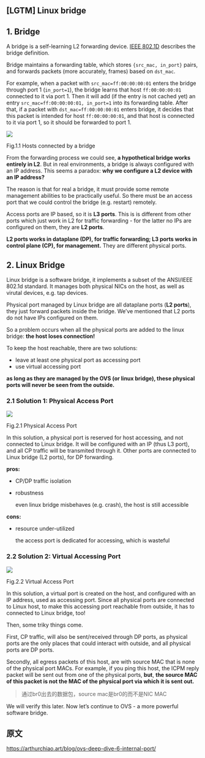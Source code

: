 ## [LGTM] Linux bridge

## 1. Bridge

A bridge is a self-learning L2 forwarding device. [IEEE 802.1D](https://en.wikipedia.org/wiki/IEEE_802.1D) describes the bridge definition.

Bridge maintains a forwarding table, which stores `{src_mac, in_port}` pairs, and forwards packets (more accurately, frames) based on `dst_mac`.

For example, when a packet with `src_mac=ff:00:00:00:01` enters the bridge through port 1 (`in_port=1`), the bridge learns that host `ff:00:00:00:01` connected to it via port 1. Then it will add (if the entry is not cached yet) an entry `src_mac=ff:00:00:00:01, in_port=1` into its forwarding table. After that, if a packet with `dst_mac=ff:00:00:00:01` enters bridge, it decides that this packet is intended for host `ff:00:00:00:01`, and that host is connected to it via port 1, so it should be forwarded to port 1.

![](https://image-1300760561.cos.ap-beijing.myqcloud.com/bgyq-blog/connect_via_bridge.jpg)

Fig.1.1 Hosts connected by a bridge

From the forwarding process we could see, **a hypothetical bridge works entirely in L2**. But in real environments, a bridge is always configured with an IP address. This seems a paradox: **why we configure a L2 device with an IP address?**

The reason is that for real a bridge, it must provide some remote management abilities to be practically useful. So there must be an access port that we could control the bridge (e.g. restart) remotely.

Access ports are IP based, so it is **L3 ports**. This is is different from other ports which just work in L2 for traffic forwarding - for the latter no IPs are configured on them, they are **L2 ports**.

**L2 ports works in dataplane (DP), for traffic forwarding; L3 ports works in control plane (CP), for management.** They are different physical ports.

## 2. Linux Bridge

Linux bridge is a software bridge, it implements a subset of the ANSI/IEEE 802.1d standard. It manages both physical NICs on the host, as well as virutal devices, e.g. tap devices.

Physical port managed by Linux bridge are all dataplane ports (**L2 ports**), they just forward packets inside the bridge. We’ve mentioned that L2 ports do not have IPs configured on them.

So a problem occurs when all the physical ports are added to the linux bridge: **the host loses connection!**

To keep the host reachable, there are two solutions:

- leave at least one physical port as accessing port
- use virtual accessing port

**as long as they are managed by the OVS (or linux bridge), these physical ports will never be seen from the outside.**

### 2.1 Solution 1: Physical Access Port

![](https://image-1300760561.cos.ap-beijing.myqcloud.com/bgyq-blog/phy_access_port.png)

Fig.2.1 Physical Access Port

In this solution, a physical port is reserved for host accessing, and not connected to Linux bridge. It will be configured with an IP (thus L3 port), and all CP traffic will be transmited through it. Other ports are connected to Linux bridge (L2 ports), for DP forwarding.

**pros:**

- CP/DP traffic isolation

- robustness

  even linux bridge misbehaves (e.g. crash), the host is still accessible

**cons:**

- resource under-utilized

  the access port is dedicated for accessing, which is wasteful

### 2.2 Solution 2: Virtual Accessing Port

![](https://image-1300760561.cos.ap-beijing.myqcloud.com/bgyq-blog/virtual_access_port.png)

Fig.2.2 Virtual Access Port

In this solution, a virtual port is created on the host, and configured with an IP address, used as accessing port. Since all physical ports are connected to Linux host, to make this accessing port reachable from outside, it has to connected to Linux bridge, too!

Then, some triky things come.

First, CP traffic, will also be sent/received through DP ports, as physical ports are the only places that could interact with outside, and all physical ports are DP ports.

Secondly, all egress packets of this host, are with source MAC that is none of the physical port MACs. For example, if you ping this host, the ICPM reply packet will be sent out from one of the physical ports, **but**, **the source MAC of this packet is not the MAC of the physical port via which it is sent out.**

> 通过br0出去的数据包，source mac是br0的而不是NIC MAC

We will verify this later. Now let’s continue to OVS - a more powerful software bridge.

## 原文

https://arthurchiao.art/blog/ovs-deep-dive-6-internal-port/